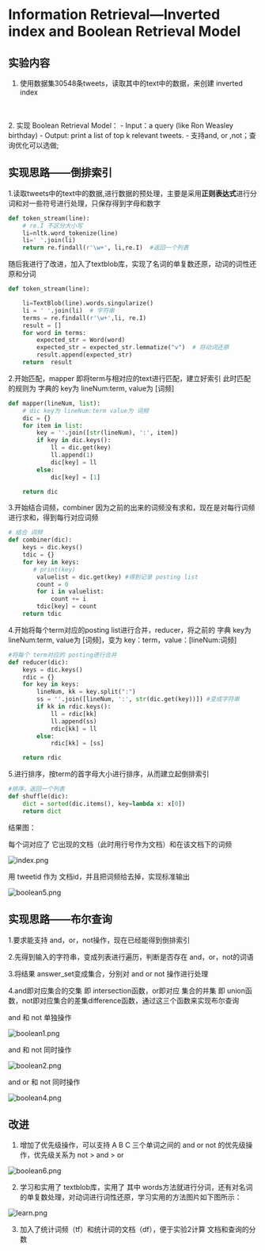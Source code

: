 # Information Retrieval—Inverted index and Boolean Retrieval Model


## **实验内容**

1. 使用数据集30548条tweets，读取其中的text中的数据，来创建 inverted index
<br>
<br>
2. 实现 Boolean Retrieval Model：
    - Input：a query (like Ron Weasley birthday)
    - Output: print a list of top k relevant tweets.
    - 支持and, or ,not；查询优化可以选做;

## **实现思路——倒排索引**

1.读取tweets中的text中的数据,进行数据的预处理，主要是采用**正则表达式**进行分词和对一些符号进行处理，只保存得到字母和数字
<br>

```py
def token_stream(line):
    # re.I 不区分大小写
    li=nltk.word_tokenize(line)
    li=' '.join(li)
    return re.findall(r'\w+', li,re.I)  #返回一个列表
```
随后我进行了改进，加入了textblob库，实现了名词的单复数还原，动词的词性还原和分词

```py
def token_stream(line):

    li=TextBlob(line).words.singularize()
    li = ' '.join(li)  # 字符串
    terms = re.findall(r'\w+',li, re.I)
    result = []
    for word in terms:
        expected_str = Word(word)
        expected_str = expected_str.lemmatize("v")  # 将动词还原
        result.append(expected_str)
    return  result
```


2.开始匹配，mapper 即将term与相对应的text进行匹配，建立好索引 此时匹配的规则为  字典的 key为 lineNum:term, value为 [词频]

```py
def mapper(lineNum, list):
    # dic key为 lineNum:term value为 词频
    dic = {}
    for item in list:
        key = ''.join([str(lineNum), ':', item])
        if key in dic.keys():
            ll = dic.get(key)
            ll.append(1)
            dic[key] = ll
        else:
            dic[key] = [1]

    return dic

```


3.开始结合词频，combiner 因为之前的出来的词频没有求和，现在是对每行词频进行求和，得到每行对应词频

```py
# 结合 词频
def combiner(dic):
    keys = dic.keys()
    tdic = {}
    for key in keys:
       # print(key)
        valuelist = dic.get(key) #得到记录 posting list
        count = 0
        for i in valuelist:
            count += i
        tdic[key] = count
    return tdic

```


4.开始将每个term对应的posting list进行合并，reducer，将之前的 字典 key为 lineNum:term, value为 [词频]，变为 key：term，value：[lineNum:词频]

```py
#将每个 term对应的 posting进行合并
def reducer(dic):
    keys = dic.keys()
    rdic = {}
    for key in keys:
        lineNum, kk = key.split(":")
        ss = ''.join([lineNum, ':', str(dic.get(key))]) #变成字符串
        if kk in rdic.keys():
            ll = rdic[kk]
            ll.append(ss)
            rdic[kk] = ll
        else:
            rdic[kk] = [ss]

    return rdic
```



5.进行排序，按term的首字母大小进行排序，从而建立起倒排索引

```py
#排序，返回一个列表
def shuffle(dic):
    dict = sorted(dic.items(), key=lambda x: x[0])
    return dict

```

结果图： 

每个词对应了 它出现的文档（此时用行号作为文档）和在该文档下的词频

![index.png](https://i.loli.net/2019/10/20/xH3yQz98OnDhFpN.png)


用 tweetid 作为 文档id，并且把词频给去掉，实现标准输出

![boolean5.png](https://i.loli.net/2019/10/20/my3FOtflJMTYug7.png)


## **实现思路——布尔查询**

1.要求能支持 and，or，not操作，现在已经能得到倒排索引

2.先得到输入的字符串，变成列表进行遍历，判断是否存在 and，or，not的词语

3.将结果 answer_set变成集合，分别对 and or not 操作进行处理

4.and即对应集合的交集 即 intersection函数，or即对应 集合的并集 即 union函数，not即对应集合的差集difference函数，通过这三个函数来实现布尔查询

and  和 not 单独操作

![boolean1.png](https://i.loli.net/2019/10/20/C52wX7hzxiBSReI.png)


and  和 not 同时操作


![boolean2.png](https://i.loli.net/2019/10/20/wmiWQMtyLVedf16.png)


and  or 和 not 同时操作

![boolean4.png](https://i.loli.net/2019/10/20/K2Jz6fQLWrNcsCT.png)


## **改进**

1. 增加了优先级操作，可以支持 A B C 三个单词之间的 and or not 的优先级操作，优先级关系为 not >  and > or

![boolean6.png](https://i.loli.net/2019/10/20/oUz3uvSZlyiQJ8F.png)

2. 学习和实用了 textblob库，实用了 其中 words方法就进行分词，还有对名词的单复数处理，对动词进行词性还原，学习实用的方法图片如下图所示：

![learn.png](https://i.loli.net/2019/10/20/3mIyoKnO49EqVLj.png)

3. 加入了统计词频（tf）和统计词的文档（df），便于实验2计算 文档和查询的分数